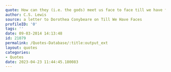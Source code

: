 ```yaml
---
quote: How can they (i.e. the gods) meet us face to face till we have faces? The idea was that a human being must become real before it can expect to receive any message from the superhuman; that is, it must be speaking with its own voice (not one of its borrowed voices), expressing its actual desires (not what it imagines that it desires), being for good or ill itself, not any mask, veil, or persona.
author: C.S. Lewis
source: a letter to Dorothea Conybeare on Till We Have Faces
profileID: '0'
tags: ''
date: 09-03-2014 14:13:48
id: 21079
permalink: /Quotes-Database/:title:output_ext
layout: quotes
categories:
- Quotes
date: 2023-04-23 11:44:45.180083
---
```

